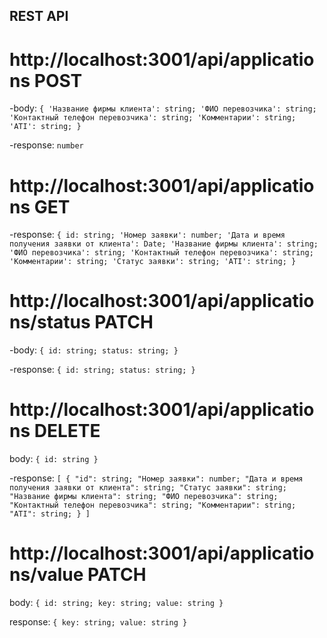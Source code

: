 ## REST API

# http://localhost:3001/api/applications POST

-body:
`{
'Название фирмы клиента': string;
'ФИО перевозчика': string;
'Контактный телефон перевозчика': string;
'Комментарии': string;
'ATI': string;
}`

-response:
`number`

# http://localhost:3001/api/applications GET

-response:
`{
id: string;
'Номер заявки': number;
'Дата и время получения заявки от клиента': Date;
'Название фирмы клиента': string;
'ФИО перевозчика': string;
'Контактный телефон перевозчика': string;
'Комментарии': string;
'Статус заявки': string;
'ATI': string;
}`

# http://localhost:3001/api/applications/status PATCH

-body:
`{
id: string;
status: string;
}`

-response:
`{
id: string;
status: string;
}`

# http://localhost:3001/api/applications DELETE

body:
`{
id: string
}`

-response:
`[
{
"id": string;
"Номер заявки": number;
"Дата и время получения заявки от клиента": string;
"Статус заявки": string;
"Название фирмы клиента": string;
"ФИО перевозчика": string;
"Контактный телефон перевозчика": string;
"Комментарии": string;
"ATI": string;
}
]`

# http://localhost:3001/api/applications/value PATCH

body:
`{
id: string;
key: string;
value: string
}`

response:
`{
key: string;
value: string
}`

